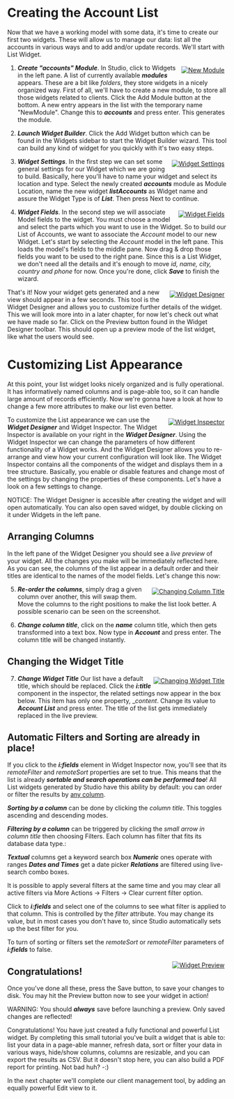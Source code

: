 # Creating the Account List
Now that we have a working model with some data, it's time to create our first two widgets. These will allow us to manage our data: list all the accounts in various ways and to add and/or update records. We'll start with List Widget.

<div class="image_medium" style="float:right;"><a href="/uploads/book/praticalcrm/03_newmodule.png" rel="prettyPhoto" title=""><img alt="New Module" src="/uploads/book/praticalcrm/thumb/03_newmodule.png" hspace="5" vspace="5"></a></div> 

1. ***Create "accounts" Module***. In Studio, click to Widgets in the left pane. A list of currently available ***modules*** appears. These are a bit like _folders_, they store widgets in a nicely organized way. First of all, we'll have to create a new module, to store all those widgets related to clients. Click the Add Module button at the bottom. A new entry appears in the list with the temporary name "NewModule". Change this to ***accounts*** and press enter. This generates the module. 

2. ***Launch Widget Builder***. Click the Add Widget button which can be found in the  Widgets sidebar to start the Widget Builder wizard. This tool can build any kind of widget for you quickly with it's two easy steps.

<div class="image_medium" style="float:right;"><a href="/uploads/book/praticalcrm/03_listwidgettype.png" rel="prettyPhoto" title=""><img alt="Widget Settings" src="/uploads/book/praticalcrm/03_listwidgettype.png" hspace="5" vspace="5"></a></div> 

3. ***Widget Settings***. In the first step we can set some general settings for our Widget which we are going to build. Basically, here you'll have to name your widget and select its location and type. Select the newly created ***accounts*** module as Module Location, name the new widget ***listAccounts*** as Widget name and assure the Widget Type is of ***List***. Then press Next to continue.

<div class="image_medium" style="float:right;"><a href="/uploads/book/praticalcrm/03_listwidgetfields.png" rel="prettyPhoto" title=""><img alt="Widget Fields" src="/uploads/book/praticalcrm/thumb/03_listwidgetfields.png" hspace="5" vspace="5"></a></div> 

4. ***Widget Fields***. In the second step we will associate Model fields to the widget. You must choose a model and select the parts which you want to use in the Widget. So to build our List of Accounts, we want to associate the _Account_ model to our new Widget. Let's start by selecting the _Account_ model in the left pane. This loads the model's fields to the middle pane. Now drag & drop those fields you want to be used to the right pane. Since this is a List Widget, we don't need all the details and it's enough to move _id, name, city, country and phone_ for now. Once you're done, click ***Save*** to finish the wizard.

<div class="image_medium" style="float:right;"><a href="/uploads/book/praticalcrm/03_widgetdesigner.png" rel="prettyPhoto" title=""><img alt="Widget Designer" src="/uploads/book/praticalcrm/thumb/03_widgetdesigner.png" hspace="5" vspace="5"></a></div> 

That's it! Now your widget gets generated and a new view should appear in a few seconds. This tool is the Widget Designer and allows you to customize further details of the widget. This we will look more into in a later chapter, for now let's check out what we have made so far. Click on the Preview button found in the Widget Designer toolbar. This should open up a preview mode of the list widget, like what the users would see.

# Customizing List Appearance
At this point, your list widget looks nicely organized and is fully operational. It has informatively named columns and is page-able too, so it can handle large amount of records efficiently. Now we're gonna have a look at how to change a few more attributes to make our list even better.

<div class="image_medium" style="float:right;"><a href="/uploads/book/praticalcrm/accountlist3.png" rel="prettyPhoto" title=""><img alt="Widget Inspector" src="/uploads/book/praticalcrm/accountlist3.png" hspace="5" vspace="5"></a></div>

To customize the List appearance we can use the ***Widget Designer***  and Widget Inspector. The Widget Inspector is available on your right in the ***Widget Designer***. Using the Widget Inspector we can change the parameters of how different functionality of a Widget works. And the Widget Designer allows you to re-arrange and view how your current configuration will look like. The Widget Inspector contains all the components of the widget and displays them in a tree structure. Basically, you enable or disable features and change most of the settings by changing the properties of these components. Let's have a look on a few settings to change.




NOTICE: The Widget Designer is accesible after creating the widget and will open automatically. You can also open saved widget, by double clicking on it under Widgets in the left pane.

## Arranging Columns
In the left pane of the Widget Designer you should see a _live preview_ of your widget. All the changes you make will be immediately reflected here. As you can see, the columns of the list appear in a default order and their titles are identical to the names of the model fields. Let's change this now:

<div class="image_medium" style="float:right;"><a href="/uploads/book/praticalcrm/accountlist1.png" rel="prettyPhoto" title=""><img alt="Changing Column Title" src="/uploads/book/praticalcrm/accountlist1.png" hspace="5" vspace="5"></a></div> 

5. ***Re-order the columns***, simply drag a given column over another, this will swap them. Move the columns to the right positions to make the list look better. A possible scenario can be seen on the screenshot.

6. ***Change column title***, click on the ***name*** column title, which then gets transformed into a text box. Now type in ***Account*** and press enter. The column title will be changed instantly. 



## Changing the Widget Title  

<div class="image_medium" style="float:right;"><a href="/uploads/book/praticalcrm/accountlist2.png" rel="prettyPhoto" title=""><img alt="Changing Widget Title" src="/uploads/book/praticalcrm/accountlist2.png" hspace="5" vspace="5"></a></div> 

7. ***Change Widget Title*** Our list have a default title, which should be replaced. Click the ***i:title*** component in the inspector, the related settings now appear in the box below. This item has only one property, __content_. Change its value to ***Account List*** and press enter. The title of the list gets immediately replaced in the live preview.

## Automatic Filters and Sorting are already in place! 

If you click to the ***i:fields*** element in Widget Inspector now, you'll see that its _remoteFilter_ and _remoteSort_ properties are set to true. This means that the list is already ***sortable and search operations can be performed too***! All List widgets generated by Studio have this ability by default: you can order or filter the results by <u>any column</u>. 

***Sorting by a column*** can be done by clicking the _column title_. This toggles ascending and descending modes.

***Filtering by a column*** can be triggered by clicking the _small arrow in column title_ then choosing Filters. Each column has filter that fits its database data type.:


***Textual*** columns get a keyword search box
***Numeric*** ones operate with ranges
***Dates and Times*** get a date picker 
***Relations*** are filtered using live-search combo boxes.

It is possible to apply several filters at the same time and  you may clear all active filters via More Actions -> Filters -> Clear current filter option.

Click to ***i:fields*** and select one of the columns to see what filter is applied to that column. This is controlled by the _filter_ attribute. You may change its value, but in most cases you don't have to, since Studio automatically sets up the best filter for you.

To turn of sorting or filters set the _remoteSort_ or _remoteFilter_ parameters of ***i:fields*** to false.

<div class="image_medium" style="float:right;"><a href="/uploads/book/praticalcrm/03_previewlist.png" rel="prettyPhoto" title=""><img alt="Widget Preview" src="/uploads/book/praticalcrm/thumb/03_previewlist.png" hspace="5" vspace="5"></a></div> 

## Congratulations!  

Once you've done all these, press the Save button, to save your changes to disk. You may hit the Preview button now to see your widget in action!

WARNING: You should ***always*** save before launching a preview. Only saved changes are reflected!

Congratulations! You have just created a fully functional and powerful List widget. By completing this small tutorial you've built a widget that is able to: list your data in a page-able manner, refresh data, sort or filter your data in various ways, hide/show columns, columns are resizable, and you can export the results as CSV. But it doesn't stop here, you can also build a PDF report for printing. Not bad huh? -:)

In the next chapter we'll complete our client management tool, by adding an equally powerful Edit view to it.
